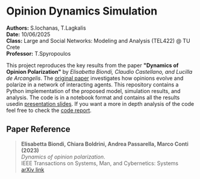 # Opinion Dynamics Simulation

**Authors:** S.Iochanas, T.Lagkalis  
**Date:** 10/06/2025  
**Class:** Large and Social Networks: Modeling and Analysis (TEL422) @ TU Crete  
**Professor:**  T.Spyropoulos

This project reproduces the key results from the paper **"Dynamics of Opinion Polarization"** by *Elisabetta Biondi, Claudio Castellano, and Lucilla de Arcangelis*. The [original paper](https://ieeexplore.ieee.org/document/10121703) investigates how opinions evolve and polarize in a network of interacting agents. This repository contains a Python implementation of the proposed model, simulation results, and analysis. The code is in a notebook format and contains all the results usedin [presentation slides](https://github.com/ThomasLagkalis/Opinion-Polarization-Dynamics/blob/main/presentation_slides.pdf). If you want a more in depth analysis of the code feel free to check the [code report](https://github.com/ThomasLagkalis/Opinion-Polarization-Dynamics/blob/main/code_report.pdf).

## Paper Reference

> **Elisabetta Biondi, Chiara Boldrini, Andrea Passarella, Marco Conti (2023)**  
> *Dynamics of opinion polarization*.  
> IEEE Transactions on Systems, Man, and Cybernetics: Systems    
> [arXiv link](https://arxiv.org/abs/2206.06134)  



